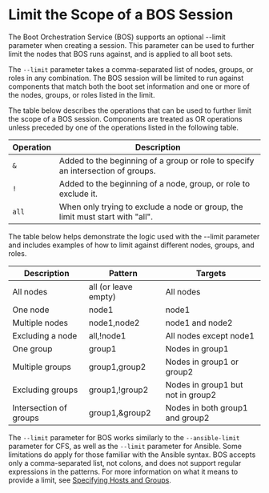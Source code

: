 # Limit the Scope of a BOS Session

The Boot Orchestration Service \(BOS\) supports an optional --limit parameter when creating a session. This parameter can be used to further limit the nodes that BOS runs against, and is applied to all boot sets.

The `--limit` parameter takes a comma-separated list of nodes, groups, or roles in any combination. The BOS session will be limited to run against components that match both the boot set information and one or more of the nodes, groups, or roles listed in the limit.

The table below describes the operations that can be used to further limit the scope of a BOS session. Components are treated as OR operations unless preceded by one of the operations listed in the following table.

| Operation | Description                                                                     |
|-----------|---------------------------------------------------------------------------------|
| `&`       | Added to the beginning of a group or role to specify an intersection of groups. |
| `!`       | Added to the beginning of a node, group, or role to exclude it.                 |
| `all`     | When only trying to exclude a node or group, the limit must start with "all".   |

The table below helps demonstrate the logic used with the --limit parameter and includes examples of how to limit against different nodes, groups, and roles.

| Description            | Pattern                | Targets                           |
|------------------------|------------------------|-----------------------------------|
| All nodes              | all \(or leave empty\) | All nodes                         |
| One node               | node1                  | node1                             |
| Multiple nodes         | node1,node2            | node1 and node2                   |
| Excluding a node       | all,!node1             | All nodes except node1            |
| One group              | group1                 | Nodes in group1                   |
| Multiple groups        | group1,group2          | Nodes in group1 or group2         |
| Excluding groups       | group1,!group2         | Nodes in group1 but not in group2 |
| Intersection of groups | group1,&group2         | Nodes in both group1 and group2   |

The `--limit` parameter for BOS works similarly to the `--ansible-limit` parameter for CFS, as well as the `--limit` parameter for Ansible. Some limitations do apply for those familiar with the Ansible syntax. BOS accepts only a comma-separated list, not colons, and does not support regular expressions in the patterns. For more information on what it means to provide a limit, see [Specifying Hosts and Groups](../configuration_management/Specifying_Hosts_and_Groups.md).

